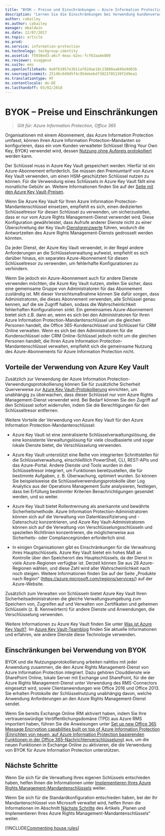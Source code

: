 ```yaml
---
title: "BYOK – Preise und Einschränkungen – Azure Information Protection"
description: "Lernen Sie die Einschränkungen bei Verwendung kundenverwalteter Schlüssel (bekannt als „Bring Your Own Key“, BYOK) mit Azure Information Protection kennen."
author: cabailey
ms.author: cabailey
manager: mbaldwin
ms.date: 12/07/2017
ms.topic: article
ms.prod: 
ms.service: information-protection
ms.technology: techgroup-identity
ms.assetid: f5930ed3-a6cf-4eac-b2ec-fcf63aa4e809
ms.reviewer: esaggese
ms.suite: ems
ms.openlocfilehash: 6e0f63857e3b11af82dae18c23080aa849a9d03b
ms.sourcegitcommit: 25146c649d5f4c95debebdf3823785139f2d9ea1
ms.translationtype: HT
ms.contentlocale: de-DE
ms.lasthandoff: 03/02/2018
---
```

# <a name="byok-pricing-and-restrictions"></a>BYOK – Preise und Einschränkungen

>*Gilt für: Azure Information Protection, Office 365*


Organisationen mit einem Abonnement, das Azure Information Protection umfasst, können ihren Azure Information Protection-Mandanten so konfigurieren, dass ein vom Kunden verwalteter Schlüssel (Bring Your Own Key, BYOK) verwendet wird, dessen [Nutzung ohne Aufpreis protokolliert](../deploy-use/log-analyze-usage.md) werden kann. 

Der Schlüssel muss in Azure Key Vault gespeichert werden. Hierfür ist ein Azure-Abonnement erforderlich. Sie müssen den Premiumtarif von Azure Key Vault verwenden, um einen HSM-geschützten Schlüssel nutzen zu können. Für die Verwendung eines Schlüssels in Azure Key Vault fällt eine monatliche Gebühr an. Weitere Informationen finden Sie auf der [Seite mit den Azure Key Vault-Preisen](https://azure.microsoft.com/pricing/details/key-vault/).

Wenn Sie Azure Key Vault für Ihren Azure Information Protection-Mandantenschlüssel einsetzen, empfiehlt es sich, einen dedizierten Schlüsseltresor für diesen Schlüssel zu verwenden, um sicherzustellen, dass er nur vom Azure Rights Management-Dienst verwendet wird. Diese Konfiguration gewährleistet, dass Aufrufe anderer Dienste nicht zu einer Überschreitung der Key Vault-[Dienstgrenzwerte](/azure/key-vault/key-vault-service-limits) führen, wodurch die Antwortzeiten des Azure Rights Management-Diensts gedrosselt werden könnten.  

Da jeder Dienst, der Azure Key Vault verwendet, in der Regel andere Anforderungen an die Schlüsselverwaltung aufweist, empfiehlt es sich darüber hinaus, ein separates Azure-Abonnement für diesen Schlüsseltresor zu verwenden, um fehlerhafte Konfigurationen zu verhindern. 

Wenn Sie jedoch ein Azure-Abonnement auch für andere Dienste verwenden möchten, die Azure Key Vault nutzen, stellen Sie sicher, dass eine gemeinsame Gruppe von Administratoren für das Abonnement zuständig ist. Mit dieser Vorsichtsmaßnahme können Sie dafür sorgen, dass Administratoren, die dieses Abonnement verwenden, alle Schlüssel genau kennen, auf die sie Zugriff haben, sodass die Wahrscheinlichkeit fehlerhaften Konfigurationen sinkt. Ein gemeinsames Azure-Abonnement bietet sich z.B. dann an, wenn es sich bei den Administratoren für Ihren Azure Information Protection-Mandantenschlüssel um die gleichen Personen handelt, die Office 365-Kundenschlüssel und Schlüssel für CRM Online verwalten. Wenn es sich bei den Administratoren für die Kundenschlüssel oder CRM Online-Schlüssel jedoch nicht um die gleichen Personen handelt, die Ihren Azure Information Protection-Mandantenschlüssel verwalten, empfiehlt sich die gemeinsame Nutzung des Azure-Abonnements für Azure Information Protection nicht.

## <a name="benefits-of-using-azure-key-vault"></a>Vorteile der Verwendung von Azure Key Vault

Zusätzlich zur Verwendung der Azure Information Protection-Verwendungsprotokollierung können Sie für zusätzliche Sicherheit Querverweise zur [Azure Key Vault-Protokollierung](https://azure.microsoft.com/documentation/articles/key-vault-logging/) einrichten, um unabhängig zu überwachen, dass dieser Schlüssel nur vom Azure Rights Management-Dienst verwendet wird. Bei Bedarf können Sie den Zugriff auf den Schlüssel sofort widerrufen, indem Sie die Berechtigungen für den Schlüsseltresor entfernen.

Weitere Vorteile der Verwendung von Azure Key Vault für den Azure Information Protection-Mandantenschlüssel:

- Azure Key Vault ist eine zentralisierte Schlüsselverwaltungslösung, die eine konsistente Verwaltungslösung für viele cloudbasierte und sogar lokale Dienste bietet, die Verschlüsselung verwenden.

- Azure Key Vault unterstützt eine Reihe von integrierten Schnittstellen für die Schlüsselverwaltung, einschließlich PowerShell, CLI, REST-APIs und das Azure-Portal. Andere Dienste und Tools wurden in den Schlüsseltresor integriert, um Funktionen bereitzustellen, die für bestimmte Aufgaben, z. B. Überwachung, optimiert wurden. So können Sie beispielsweise die Schlüsselverwendungsprotokolle über Log Analytics aus der Operations Management Suite analysieren, festlegen, dass bei Erfüllung bestimmter Kriterien Benachrichtigungen gesendet werden, und so weiter.

- Azure Key Vault bietet Rollentrennung als anerkannte und bewährte Sicherheitsmethode. Azure Information Protection-Administratoren können sich auf die Verwaltung von Datenklassifizierung und -Datenschutz konzentrieren, und Azure Key Vault-Administratoren können sich auf die Verwaltung von Verschlüsselungsschlüsseln und speziellen Richtlinien konzentrieren, die möglicherweise aus Sicherheits- oder Compliancegründen erforderlich sind.

- In einigen Organisationen gibt es Einschränkungen für die Verwahrung ihres Hauptschlüssels. Azure Key Vault bietet ein hohes Maß an Kontrolle über den Speicherort des Hauptschlüssels, da der Dienst in viele Azure-Regionen verfügbar ist. Derzeit können Sie aus 28 Azure-Regionen wählen, und diese Zahl wird aller Wahrscheinlichkeit nach noch steigen. Weitere Informationen finden Sie auf der Seite „Produkte nach Region“ (https://azure.microsoft.com/regions/services/) auf der Azure-Website.

Zusätzlich zum Verwalten von Schlüsseln bietet Azure Key Vault Ihren Sicherheitsadministratoren die gleiche Verwaltungsumgebung zum Speichern von, Zugreifen auf und Verwalten von Zertifikaten und geheimen Schlüsseln (z. B. Kennwörtern) für andere Dienste und Anwendungen, die Verschlüsselung verwenden. 

Weitere Informationen zu Azure Key Vault finden Sie unter [Was ist Azure Key Vault?](/azure/key-vault/key-vault-whatis). Im [Azure Key Vault-Teamblog](https://cloudblogs.microsoft.com/kv/) finden Sie aktuelle Informationen und erfahren, wie andere Dienste diese Technologie verwenden.

## <a name="restrictions-when-using-byok"></a>Einschränkungen bei Verwendung von BYOK

BYOK und die Nutzungsprotokollierung arbeiten nahtlos mit jeder Anwendung zusammen, die den Azure Rights Management-Dienst von Azure Information Protection integriert. Dazu gehören Clouddienste wie SharePoint Online, lokale Server mit Exchange und SharePoint, für die der Azure Rights Management-Dienst unter Verwendung des RMS-Connectors eingesetzt wird, sowie Clientanwendungen wie Office 2016 und Office 2013. Sie erhalten Protokolle der Schlüsselnutzung unabhängig davon, welche Anwendung Anforderungen an den Azure Rights Management-Dienst sendet.

Wenn Sie bereits Exchange Online IRM aktiviert haben, indem Sie Ihre vertrauenswürdige Veröffentlichungsdomäne (TPD) aus Azure RMS importiert haben, führen Sie die Anweisungen unter [Set up new Office 365 Message Encryption capabilities built on top of Azure Information Protection (Einrichten von neuen, auf Azure Information Protection basierenden Funktionen in der Office 365-Nachrichtenverschlüsselung)](https://support.office.com/article/7ff0c040-b25c-4378-9904-b1b50210d00e) aus, um die neuen Funktionen in Exchange Online zu aktivieren, die die Verwendung von BYOK für Azure Information Protection unterstützen.

## <a name="next-steps"></a>Nächste Schritte

Wenn Sie sich für die Verwaltung Ihres eigenen Schlüssels entschieden haben, helfen Ihnen die Informationen unter [Implementieren Ihres Azure Rights Management-Mandantenschlüssels](plan-implement-tenant-key.md#implementing-byok-for-your-azure-information-protection-tenant-key) weiter.

Wenn Sie sich für die Standardkonfiguration entschieden haben, bei der Ihr Mandantenschlüssel von Microsoft verwaltet wird, helfen Ihnen die Informationen im Abschnitt [Nächste Schritte](plan-implement-tenant-key.md#next-steps) des Artikels „Planen und Implementieren Ihres Azure Rights Management-Mandantenschlüssels“ weiter.

[!INCLUDE[Commenting house rules](../includes/houserules.md)]
